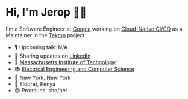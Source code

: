# Hi, I'm Jerop 👋🏾

I'm a Software Engineer at [Google](https://about.google/) working on [Cloud-Native CI/CD](https://cloud.google.com/docs/ci-cd) as a Maintainer in the [Tekton](https://cloud.google.com/tekton) project.

- 🎙 Upcoming talk: N/A
- 💼 Sharing updates on <a href="https://www.linkedin.com/in/jerop/">LinkedIn</a>
- 🏫 [Massachusetts Institute of Technology](https://www.mit.edu/) 
- 📚 [Electrical Engineering and Computer Science](https://www.eecs.mit.edu/)
- 📍 New York, New York
- 🏡 Eldoret, Kenya
- 😄 Pronouns: she/her

<!--
**jerop/jerop** is a ✨ _special_ ✨ repository because its `README.md` (this file) appears on your GitHub profile.

Here are some ideas to get you started:

- 🔭 I’m currently working on ...
- 🌱 I’m currently learning ...
- 👯 I’m looking to collaborate on ...
- 🤔 I’m looking for help with ...
- 💬 Ask me about ...
- 📫 How to reach me: ...
- 😄 Pronouns: ...
- ⚡ Fun fact: ...
-->
